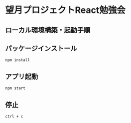 望月プロジェクトReact勉強会
==========

## ローカル環境構築・起動手順


## パッケージインストール
```
npm install
```

## アプリ起動

```
npm start
```

## 停止
```
ctrl + c
```